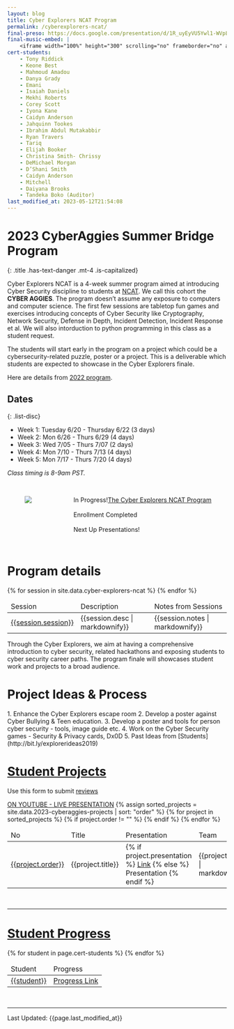 ```yaml
---
layout: blog
title: Cyber Explorers NCAT Program
permalink: /cyberexplorers-ncat/
final-preso: https://docs.google.com/presentation/d/1R_uyEyVU5Ywl1-WVpL0c6SvuhB8mHsJDBn4zkl-9qBg/edit?usp=sharing
final-music-embed: |
    <iframe width="100%" height="300" scrolling="no" frameborder="no" allow="autoplay" src="https://w.soundcloud.com/player/?url=https%3A//api.soundcloud.com/tracks/1056362899&color=%23ff5500&auto_play=false&hide_related=false&show_comments=true&show_user=true&show_reposts=false&show_teaser=true&visual=true"></iframe>
cert-students:
    - Tony Riddick
    - Keone Best
    - Mahmoud Amadou
    - Danya Grady
    - Emani
    - Isaiah Daniels
    - Mekhi Roberts
    - Corey Scott
    - Iyona Kane
    - Caidyn Anderson
    - Jahquinn Tookes
    - Ibrahim Abdul Mutakabbir
    - Ryan Travers
    - Tariq
    - Elijah Booker
    - Christina Smith- Chrissy
    - DeMichael Morgan
    - D’Shani Smith
    - Caidyn Anderson
    - Mitchell
    - Daiyana Brooks
    - Tandeka Boko (Auditor)
last_modified_at: 2023-05-12T21:54:08
---
```

# 2023 CyberAggies Summer Bridge Program
{: .title .has-text-danger .mt-4 .is-capitalized}

Cyber Explorers NCAT is a 4-week summer program aimed at introducing Cyber Security discipline to  students at [NCAT](https://www.ncat.edu/). We call this cohort the **CYBER AGGIES**. The program doesn’t assume any exposure to computers and computer science. The first few sessions are tabletop fun games and exercises introducing concepts of Cyber Security like Cryptography, Network Security, Defense in Depth, Incident Detection, Incident Response et al. We will also intorduction to python programming in this class as a student request.

The students will start early in the program on a project which could be a cybersecurity-related puzzle, poster or a project. This is a deliverable which students are expected to showcase in the Cyber Explorers finale.

Here are details from [2022 program]({{site.url}}{{site.baseurl}}/cyberexplorers-ncat-2022/).

## Dates
{: .list-disc}
 -  Week 1: Tuesday 6/20 - Thursday 6/22 (3 days)
 -  Week 2: Mon  6/26 - Thurs 6/29 (4 days)
 -  Week 3: Wed 7/05 - Thurs 7/07 (2 days)
 -  Week 4: Mon 7/10 - Thurs 7/13 (4 days)
 -  Week 5: Mon 7/17 - Thurs 7/20 (4 days)

*Class timing is 8-9am PST.*

<br/>
<section>
<div class="container">
    <div class="columns is-mobile is-centered">
        <div class="column">
            <figure class="image is-128x128">
                <img src="{{site.url}}{{site.baseurl}}assets/images/ncat.png"/>
            </figure>
        </div>
        <div class="column">
            <p class="has-text-left">   
                <div>
                    <span class="tag is-primary">In Progress!</span><a href=''>The Cyber Explorers NCAT Program</a>
                    <br/> <br/>
                    <span class="tag is-danger">Enrollment Completed</span>
                    <br/> <br/>
                    <span class="tag is-danger">Next Up Presentations!</span>
                </div>
            </p>
        </div>
    </div>
</div>
</section>

<br/>
<h1 class="title">Program details</h1>
<table class="table is-bordered is-striped">
    <thead>
        <td>Session</td><td>Description</td><td>Notes from Sessions</td>
    </thead>
    <tbody>
    {% for session in site.data.cyber-explorers-ncat %} 
    <tr>
        <td><a id="{{session.session| url_encode}}" href="#{{session.session | url_encode}}">{{session.session}}</a></td>
        <td>{{session.desc | markdownify}}</td>
        <td>{{session.notes | markdownify}}</td>
    </tr>
    {% endfor %}
    </tbody>
</table>

Through the Cyber Explorers, we aim at having a comprehensive introduction to cyber security, related hackathons and exposing students to cyber security career paths. The program finale will showcases student work and projects to a broad audience.
<br/>


<h1 class="title">Project Ideas & Process</h1>
1. Enhance the Cyber Explorers escape room
2. Develop a poster against Cyber Bullying & Teen education.
3. Develop a poster and tools for person cyber security - tools, image guide etc.
4. Work on the Cyber Security games - Security & Privacy cards, Dx0D
5. Past Ideas from [Students](http://bit.ly/explorerideas2019)
<br/>

<h1 class="title"><a id="projects" href="#projects">Student Projects</a></h1>
<p>Use this form to submit <a href="">reviews</a></p>
<a class="tag is-info" href="">ON YOUTUBE - LIVE PRESENTATION</a>
<table class="table is-bordered is-striped">
    <thead>
        <td>No</td><td>Title</td><td>Presentation</td><td>Team</td>
    </thead>
    <tbody>
    {% assign sorted_projects = site.data.2023-cyberaggies-projects  | sort: "order" %}
    {% for project in sorted_projects %} 
        {% if project.order != "" %}
      <tr>
        <td><a id="{{project.title| url_encode}}" href="#{{project.title | url_encode}}">{{project.order}}</a></td>
        <td>{{project.title}}</td>
        <td>{% if project.presentation %}
            <a href="{{project.presentation}}">Link</a>
            {% else %}
            Presentation
            {% endif %}
        </td>
        <td>{{project.team | markdownify}}</td>
    </tr>
        {% endif %}
    {% endfor %}
    </tbody>
</table>
<br/>
<hr/>

<h1 class="title"><a id="progress" href="#certificates">Student Progress</a></h1>
<table class="table is-bordered is-striped">
    <thead>
        <td>Student</td><td>Progress</td>
    </thead>
    <tbody>
    {% for student in page.cert-students %} 
    <tr>
        <td><a id="{{student | url_encode}}" href="#{{student | url_encode}}">{{student}}</a></td>
        <td><a href="{{site.url}}{{site.baseurl}}assets/images/gs-certs/png/{{student | replace: ' ','_'}}.png">Progress Link</a></td>
    </tr>
    {% endfor %}
    </tbody>
</table>
<br/>
<hr/>
Last Updated: {{page.last_modified_at}}